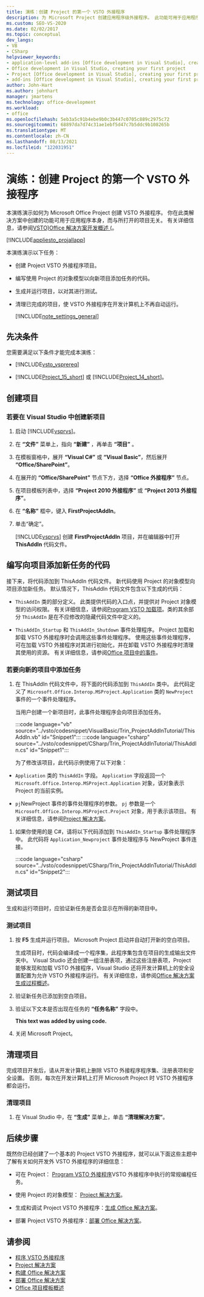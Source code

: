 ```yaml
---
title: 演练：创建 Project 的第一个 VSTO 外接程序
description: 为 Microsoft Project 创建应用程序级外接程序。 此功能可用于应用程序本身，而不管打开了哪些项目。
ms.custom: SEO-VS-2020
ms.date: 02/02/2017
ms.topic: conceptual
dev_langs:
- VB
- CSharp
helpviewer_keywords:
- application-level add-ins [Office development in Visual Studio], creating your first project
- Office development in Visual Studio, creating your first project
- Project [Office development in Visual Studio], creating your first project
- add-ins [Office development in Visual Studio], creating your first project
author: John-Hart
ms.author: johnhart
manager: jmartens
ms.technology: office-development
ms.workload:
- office
ms.openlocfilehash: 5eb3a5c91b4ebe9b0c3b447c0705c889c2975c72
ms.sourcegitcommit: 68897da7d74c31ae1ebf5d47c7b5ddc9b108265b
ms.translationtype: MT
ms.contentlocale: zh-CN
ms.lasthandoff: 08/13/2021
ms.locfileid: "122031951"
---
```

# <a name="walkthrough-create-your-first-vsto-add-in-for-project"></a>演练：创建 Project 的第一个 VSTO 外接程序
  本演练演示如何为 Microsoft Office Project 创建 VSTO 外接程序。 你在此类解决方案中创建的功能可用于应用程序本身，而与所打开的项目无关。 有关详细信息，请参阅[VSTO&#41;Office 解决方案开发概述 &#40;](../vsto/office-solutions-development-overview-vsto.md)。

 [!INCLUDE[appliesto_projallapp](../vsto/includes/appliesto-projallapp-md.md)]

 本演练演示以下任务：

- 创建 Project VSTO 外接程序项目。

- 编写使用 Project 的对象模型以向新项目添加任务的代码。

- 生成并运行项目，以对其进行测试。

- 清理已完成的项目，使 VSTO 外接程序在开发计算机上不再自动运行。

  [!INCLUDE[note_settings_general](../sharepoint/includes/note-settings-general-md.md)]

## <a name="prerequisites"></a>先决条件
 您需要满足以下条件才能完成本演练：

- [!INCLUDE[vsto_vsprereq](../vsto/includes/vsto-vsprereq-md.md)]

- [!INCLUDE[Project_15_short](../vsto/includes/project-15-short-md.md)] 或 [!INCLUDE[Project_14_short](../vsto/includes/project-14-short-md.md)]。

## <a name="create-the-project"></a>创建项目

### <a name="to-create-a-new-project-in-visual-studio"></a>若要在 Visual Studio 中创建新项目

1. 启动 [!INCLUDE[vsprvs](../sharepoint/includes/vsprvs-md.md)]。

2. 在 **“文件”** 菜单上，指向 **“新建”** ，再单击 **“项目”** 。

3. 在模板窗格中，展开 **“Visual C#”** 或 **“Visual Basic”**，然后展开 **“Office/SharePoint”**。

4. 在展开的 **“Office/SharePoint”** 节点下方，选择 **“Office 外接程序”** 节点。

5. 在项目模板列表中，选择 **“Project 2010 外接程序”** 或 **“Project 2013 外接程序”**。

6. 在 **“名称”** 框中，键入 **FirstProjectAddIn**。

7. 单击“确定”。

     [!INCLUDE[vsprvs](../sharepoint/includes/vsprvs-md.md)] 创建 **FirstProjectAddIn** 项目，并在编辑器中打开 **ThisAddIn** 代码文件。

## <a name="write-code-that-adds-a-new-task-to-a-project"></a>编写向项目添加新任务的代码
 接下来，将代码添加到 ThisAddIn 代码文件。 新代码使用 Project 的对象模型向项目添加新任务。 默认情况下，ThisAddIn 代码文件包含以下生成的代码：

- `ThisAddIn` 类的部分定义。 此类提供代码的入口点，并提供对 Project 对象模型的访问权限。 有关详细信息，请参阅[Program VSTO 加载项](../vsto/programming-vsto-add-ins.md)。类的其余部分 `ThisAddIn` 是在不应修改的隐藏代码文件中定义的。

- `ThisAddIn_Startup` 和 `ThisAddIn_Shutdown` 事件处理程序。 Project 加载和卸载 VSTO 外接程序时会调用这些事件处理程序。 使用这些事件处理程序，可在加载 VSTO 外接程序对其进行初始化，并在卸载 VSTO 外接程序时清理其使用的资源。 有关详细信息，请参阅[Office 项目中的事件](../vsto/events-in-office-projects.md)。

### <a name="to-add-a-task-to-a-new-project"></a>若要向新的项目中添加任务

1. 在 ThisAddIn 代码文件中，将下面的代码添加到 `ThisAddIn` 类中。 此代码定义了 `Microsoft.Office.Interop.MSProject.Application` 类的 `NewProject` 事件的一个事件处理程序。

    当用户创建一个新项目时，此事件处理程序会向项目添加任务。

    :::code language="vb" source="../vsto/codesnippet/VisualBasic/Trin_ProjectAddInTutorial/ThisAddIn.vb" id="Snippet1":::
    :::code language="csharp" source="../vsto/codesnippet/CSharp/Trin_ProjectAddInTutorial/ThisAddIn.cs" id="Snippet1":::

   为了修改该项目，此代码示例使用了以下对象：

- `Application` 类的 `ThisAddIn` 字段。 `Application` 字段返回一个 `Microsoft.Office.Interop.MSProject.Application` 对象，该对象表示 Project 的当前实例。

- `pj`NewProject 事件的事件处理程序的参数。 `pj` 参数是一个 `Microsoft.Office.Interop.MSProject.Project` 对象，用于表示该项目。 有关详细信息，请参阅[Project 解决方案](../vsto/project-solutions.md)。

1. 如果你使用的是 C#，请将以下代码添加到 `ThisAddIn_Startup` 事件处理程序中。 此代码将 `Application_Newproject` 事件处理程序与 NewProject 事件连接。

     :::code language="csharp" source="../vsto/codesnippet/CSharp/Trin_ProjectAddInTutorial/ThisAddIn.cs" id="Snippet2":::

## <a name="test-the-project"></a>测试项目
 生成和运行项目时，应验证新任务是否会显示在所得的新项目中。

### <a name="to-test-the-project"></a>测试项目

1. 按 **F5** 生成并运行项目。 Microsoft Project 启动并自动打开新的空白项目。

     生成项目时，代码会编译成一个程序集，此程序集包含在项目的生成输出文件夹中。 Visual Studio 还会创建一组注册表项，通过这些注册表项，Project 能够发现和加载 VSTO 外接程序，Visual Studio 还将开发计算机上的安全设置配置为允许 VSTO 外接程序运行。 有关详细信息，请参阅[Office 解决方案生成过程概述](/previous-versions/visualstudio/visual-studio-2010/h2c9cdc0(v=vs.100))。

2. 验证新任务已添加到空白项目。

3. 验证以下文本是否出现在任务的 **“任务名称”** 字段中。

     **This text was added by using code.**

4. 关闭 Microsoft Project。

## <a name="clean-up-the-project"></a>清理项目
 完成项目开发后，请从开发计算机上删除 VSTO 外接程序程序集、注册表项和安全设置。 否则，每次在开发计算机上打开 Microsoft Project 时 VSTO 外接程序都会运行。

### <a name="to-clean-up-your-project"></a>清理项目

1. 在 Visual Studio 中，在 **“生成”** 菜单上，单击 **“清理解决方案”**。

## <a name="next-steps"></a>后续步骤
 既然你已经创建了一个基本的 Project VSTO 外接程序，就可以从下面这些主题中了解有关如何开发外 VSTO 外接程序的详细信息：

- 可在 Project： [Program VSTO 外接程序](../vsto/programming-vsto-add-ins.md)VSTO 外接程序中执行的常规编程任务。

- 使用 Project 的对象模型： [Project 解决方案](../vsto/project-solutions.md)。

- 生成和调试 Project VSTO 外接程序：[生成 Office 解决方案](../vsto/building-office-solutions.md)。

- 部署 Project VSTO 外接程序：[部署 Office 解决方案](../vsto/deploying-an-office-solution.md)。

## <a name="see-also"></a>请参阅
- [程序 VSTO 外接程序](../vsto/programming-vsto-add-ins.md)
- [Project 解决方案](../vsto/project-solutions.md)
- [构建 Office 解决方案](../vsto/building-office-solutions.md)
- [部署 Office 解决方案](../vsto/deploying-an-office-solution.md)
- [Office 项目模板概述](../vsto/office-project-templates-overview.md)
